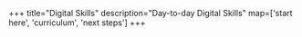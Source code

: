 +++
title="Digital Skills"
description="Day-to-day Digital Skills"
map=['start here', 'curriculum', 'next steps']
+++
